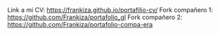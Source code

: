 Link a mi CV: https://frankiza.github.io/portafilio-cv/
Fork compañero 1: https://github.com/Frankiza/portafolio_gl
Fork compañero 2: https://github.com/Frankiza/portafolio-compa-era
